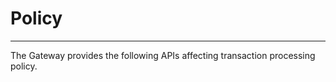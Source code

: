 Policy
========
--------

The Gateway provides the following APIs affecting transaction processing policy.
